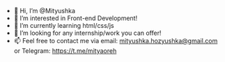 - 👋 Hi, I’m @Mityushka
- 👀 I’m interested in Front-end Development!
- 🌱 I’m currently learning html/css/js
- 💞️ I’m looking for any internship/work you can offer!
- 📫 Feel free to contact me via email: mityushka.hozyushka@gmail.com or Telegram: https://t.me/mityaoreh

<!---
Mityushka/Mityushka is a ✨ special ✨ repository because its `README.md` (this file) appears on your GitHub profile.
You can click the Preview link to take a look at your changes.
--->
